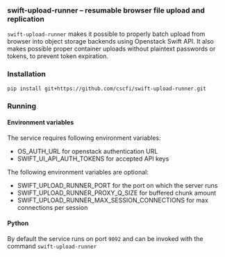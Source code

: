 ### swift-upload-runner – resumable browser file upload and replication
`swift-upload-runner` makes it possible to properly batch upload from browser
into object storage backends using Openstack Swift API. It also makes possible
proper container uploads without plaintext passwords or tokens, to prevent
token expiration.

### Installation
`pip install git+https://github.com/cscfi/swift-upload-runner.git`

### Running

#### Environment variables
The service requires following environment variables:

* OS_AUTH_URL for openstack authentication URL
* SWIFT_UI_API_AUTH_TOKENS for accepted API keys

The following environment variables are optional:

* SWIFT_UPLOAD_RUNNER_PORT for the port on which the server runs
* SWIFT_UPLOAD_RUNNER_PROXY_Q_SIZE for buffered chunk amount
* SWIFT_UPLOAD_RUNNER_MAX_SESSION_CONNECTIONS for max connections per session

#### Python
By default the service runs on port `9092` and can be invoked with the command
`swift-upload-runner`
